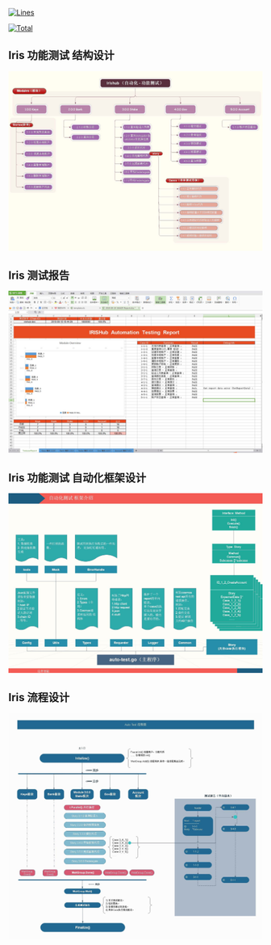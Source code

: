 [![Lines](https://tokei.rs/b1/github/irisnet/irishub)](https://github.com/irisnet/irishub)

[![Total](https://tokei.rs/github/irisnet/irishub)](https://github.com/irisnet/irishub/blob/master/LICENSE)

## Iris 功能测试 结构设计 ##
![](images/1_%E6%B5%8B%E8%AF%95%E7%94%A8%E4%BE%8B%E6%A1%86%E6%9E%B6.jpg)
## Iris 测试报告 ##
![](images/2_%E8%AF%A6%E7%BB%86%E6%B5%8B%E8%AF%95%E6%8A%A5%E5%91%8A.jpg)
## Iris 功能测试 自动化框架设计 ##
![](images/3_%E7%A8%8B%E5%BA%8F%E6%A1%86%E6%9E%B6%E8%AE%BE%E8%AE%A1.jpg)
## Iris 流程设计 ##
![](images/4_%E6%B5%8B%E8%AF%95%E6%B5%81%E7%A8%8B%E5%9B%BE.jpg)

